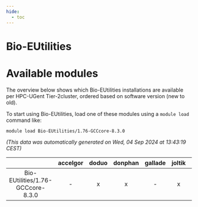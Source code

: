 ```yaml
---
hide:
  - toc
---
```


Bio-EUtilities
==============

# Available modules


The overview below shows which Bio-EUtilities installations are available per HPC-UGent Tier-2cluster, ordered based on software version (new to old).

To start using Bio-EUtilities, load one of these modules using a `module load` command like:

```shell
module load Bio-EUtilities/1.76-GCCcore-8.3.0
```

*(This data was automatically generated on Wed, 04 Sep 2024 at 13:43:19 CEST)*  

| |accelgor|doduo|donphan|gallade|joltik|shinx|skitty|
| :---: | :---: | :---: | :---: | :---: | :---: | :---: | :---: |
|Bio-EUtilities/1.76-GCCcore-8.3.0|-|x|x|-|x|-|x|
